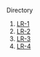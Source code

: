 Directory
1. [LR-1](Lab-Reports\Lab-Report-1.html)
2. [LR-2](Lab-Reports\Lab-Report-2.html)
3. [LR-3](Lab-Reports\lab-report-3-week-6.html)
3. [LR-4](Lab-Reports\lab-report-4-week-8.html)